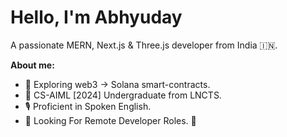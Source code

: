<!-- <p align="center"><a href=""><img width="80%" alt="Hello, I'm Abhyuday. I do open source!" src="" /></a></p> -->
# Hello, I'm Abhyuday
A passionate MERN, Next.js & Three.js developer from India 🇮🇳. <br />


**About me:** 
- 📑 Exploring web3 -> Solana smart-contracts.
- 📘 CS-AIML [2024] Undergraduate from LNCTS.
- 🎙️ Proficient in Spoken English.
- 💼 Looking For Remote Developer Roles. 🐢
 

<!-- | <img style="min-width: 50vw" align="center" src="https://github-readme-stats.vercel.app/api?username=Abhyuday911Dev&show_icons=true&include_all_commits=true&theme=dark&hide_border=true&count_private=true&include_all_commits=true&hide=prs" alt="Abhyuday's github stats" /> | <img style="min-width: 50vw" align="center" src="https://github-readme-stats.vercel.app/api/top-langs/?username=Abhyuday911Dev&layout=compact&theme=dark&hide_border=true&langs_count=8" /> |
| ------------- | ------------- |
<br /> -->

<!-- ![trophy](https://github-profile-trophy.vercel.app/?username=Abhyuday911Dev&theme=onestar&no-frame=true) -->
